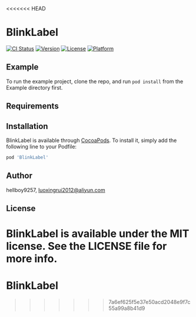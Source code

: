 <<<<<<< HEAD
# BlinkLabel

[![CI Status](https://img.shields.io/travis/hellboy9257/BlinkLabel.svg?style=flat)](https://travis-ci.org/hellboy9257/BlinkLabel)
[![Version](https://img.shields.io/cocoapods/v/BlinkLabel.svg?style=flat)](https://cocoapods.org/pods/BlinkLabel)
[![License](https://img.shields.io/cocoapods/l/BlinkLabel.svg?style=flat)](https://cocoapods.org/pods/BlinkLabel)
[![Platform](https://img.shields.io/cocoapods/p/BlinkLabel.svg?style=flat)](https://cocoapods.org/pods/BlinkLabel)

## Example

To run the example project, clone the repo, and run `pod install` from the Example directory first.

## Requirements

## Installation

BlinkLabel is available through [CocoaPods](https://cocoapods.org). To install
it, simply add the following line to your Podfile:

```ruby
pod 'BlinkLabel'
```

## Author

hellboy9257, luoxingrui2012@aliyun.com

## License

BlinkLabel is available under the MIT license. See the LICENSE file for more info.
=======
# BlinkLabel
>>>>>>> 7a6ef625f5e37e50acd2048e9f7c55a99a8b41d9
